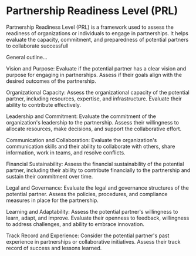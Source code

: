 # Partnership Readiness Level (PRL)

Partnership Readiness Level (PRL) is a framework used to assess the readiness of organizations or individuals to engage in partnerships. It helps evaluate the capacity, commitment, and preparedness of potential partners to collaborate successfull

General outline…

Vision and Purpose: Evaluate if the potential partner has a clear vision and purpose for engaging in partnerships. Assess if their goals align with the desired outcomes of the partnership.

Organizational Capacity: Assess the organizational capacity of the potential partner, including resources, expertise, and infrastructure. Evaluate their ability to contribute effectively.

Leadership and Commitment: Evaluate the commitment of the organization's leadership to the partnership. Assess their willingness to allocate resources, make decisions, and support the collaborative effort.

Communication and Collaboration: Evaluate the organization's communication skills and their ability to collaborate with others, share information, work in teams, and resolve conflicts.

Financial Sustainability: Assess the financial sustainability of the potential partner, including their ability to contribute financially to the partnership and sustain their commitment over time.

Legal and Governance: Evaluate the legal and governance structures of the potential partner. Assess the policies, procedures, and compliance measures in place for the partnership.

Learning and Adaptability: Assess the potential partner's willingness to learn, adapt, and improve. Evaluate their openness to feedback, willingness to address challenges, and ability to embrace innovation.

Track Record and Experience: Consider the potential partner's past experience in partnerships or collaborative initiatives. Assess their track record of success and lessons learned.

